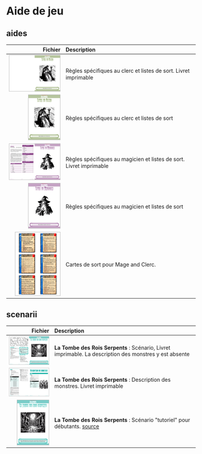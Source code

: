 # Aide de jeu

## aides

| **Fichier**| **Description** |
| --: | :-- |
| [![livre_clerc-book.png](livre_clerc-book.png)](aides/livre_clerc-book.pdf) |  Règles spéciﬁques au clerc et listes de sort. Livret imprimable  |
| [![livre_clerc.png](livre_clerc.png)](aides/livre_clerc.pdf) |  Règles spéciﬁques au clerc et listes de sort  |
| [![livre_mage-book.png](livre_mage-book.png)](aides/livre_mage-book.pdf) |  Règles spéciﬁques au magicien et listes de sort. Livret imprimable  |
| [![livre_mage.png](livre_mage.png)](aides/livre_mage.pdf) |  Règles spéciﬁques au magicien et listes de sort  |
| [![spell_card.png](spell_card.png)](aides/spell_card.pdf) |  Cartes de sort pour Mage and Clerc.  |

## scenarii

| **Fichier**| **Description** |
| --: | :-- |
| [![tdrs-book.png](tdrs-book.png)](scenarii/tdrs-book.pdf) |  **La Tombe des Rois Serpents** : Scénario, Livret imprimable. La description des monstres y est absente  |
| [![tdrs_monsters-book.png](tdrs_monsters-book.png)](scenarii/tdrs_monsters-book.pdf) |  **La Tombe des Rois Serpents** : Description des monstres. Livret imprimable  |
| [![Tombe_des_rois_serpents.png](Tombe_des_rois_serpents.png)](scenarii/Tombe_des_rois_serpents.pdf) |  **La Tombe des Rois Serpents** : Scénario "tutoriel" pour débutants. [source](https://coinsandscrolls.blogspot.com/2017/06/osr-tomb-of-serpent-kings-megapost.html)  |
